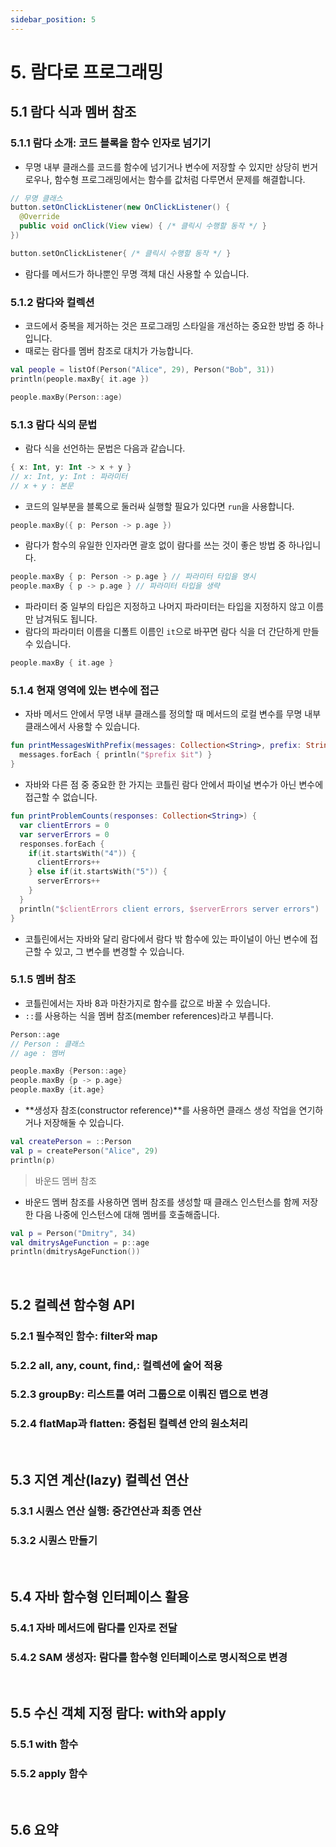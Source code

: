 ```yaml
---
sidebar_position: 5
---
```


# 5. 람다로 프로그래밍

## 5.1 람다 식과 멤버 참조

### 5.1.1 람다 소개: 코드 블록을 함수 인자로 넘기기

- 무명 내부 클래스를 코드를 함수에 넘기거나 변수에 저장할 수 있지만 상당히 번거로우나, 함수형 프로그래밍에서는 함수를 값처럼 다루면서 문제를 해결합니다.

```java
// 무명 클래스
button.setOnClickListener(new OnClickListener() {
  @Override
  public void onClick(View view) { /* 클릭시 수행할 동작 */ }
})
```

```kt
button.setOnClickListener{ /* 클릭시 수행할 동작 */ }
```

- 람다를 메서드가 하나뿐인 무명 객체 대신 사용할 수 있습니다.

### 5.1.2 람다와 컬렉션

- 코드에서 중복을 제거하는 것은 프로그래밍 스타일을 개선하는 중요한 방법 중 하나입니다.
- 때로는 람다를 멤버 참조로 대치가 가능합니다.

```kt
val people = listOf(Person("Alice", 29), Person("Bob", 31))
println(people.maxBy{ it.age })
```

```kt
people.maxBy(Person::age)
```

### 5.1.3 람다 식의 문법

- 람다 식을 선언하는 문법은 다음과 같습니다.

```kt
{ x: Int, y: Int -> x + y }
// x: Int, y: Int : 파라미터
// x + y : 본문
```

- 코드의 일부분을 블록으로 둘러싸 실행할 필요가 있다면 `run`을 사용합니다.

```kt
people.maxBy({ p: Person -> p.age })
```

- 람다가 함수의 유일한 인자라면 괄호 없이 람다를 쓰는 것이 좋은 방법 중 하나입니다.

```kt
people.maxBy { p: Person -> p.age } // 파라미터 타입을 명시
people.maxBy { p -> p.age } // 파라미터 타입을 생략
```

- 파라미터 중 일부의 타입은 지정하고 나머지 파라미터는 타입을 지정하지 않고 이름만 남겨둬도 됩니다.
- 람다의 파라미터 이름을 디폴트 이름인 `it`으로 바꾸면 람다 식을 더 간단하게 만들 수 있습니다.

```kt
people.maxBy { it.age }
```

### 5.1.4 현재 영역에 있는 변수에 접근

- 자바 메서드 안에서 무명 내부 클래스를 정의할 때 메서드의 로컬 변수를 무명 내부 클래스에서 사용할 수 있습니다.

```kt
fun printMessagesWithPrefix(messages: Collection<String>, prefix: String) {
  messages.forEach { println("$prefix $it") }
}
```

- 자바와 다른 점 중 중요한 한 가지는 코틀린 람다 안에서 파이널 변수가 아닌 변수에 접근할 수 없습니다.

```kt
fun printProblemCounts(responses: Collection<String>) {
  var clientErrors = 0
  var serverErrors = 0
  responses.forEach {
    if(it.startsWith("4")) {
      clientErrors++
    } else if(it.startsWith("5")) {
      serverErrors++
    }
  }
  println("$clientErrors client errors, $serverErrors server errors")
}
```

- 코틀린에서는 자바와 달리 람다에서 람다 밖 함수에 있는 파이널이 아닌 변수에 접근할 수 있고, 그 변수를 변경할 수 있습니다.

### 5.1.5 멤버 참조

- 코틀린에서는 자바 8과 마찬가지로 함수를 값으로 바꿀 수 있습니다.
- `::`를 사용하는 식을 멤버 참조(member references)라고 부릅니다.

```kt
Person::age
// Person : 클래스
// age : 멤버
```

```kt
people.maxBy {Person::age}
people.maxBy {p -> p.age}
people.maxBy {it.age}
```

- **생성자 참조(constructor reference)**를 사용하면 클래스 생성 작업을 연기하거나 저장해둘 수 있습니다.

```kt
val createPerson = ::Person
val p = createPerson("Alice", 29)
println(p)
```

> 바운드 멤버 참조

- 바운드 멤버 참조를 사용하면 멤버 참조를 생성할 때 클래스 인스턴스를 함께 저장한 다음 나중에 인스턴스에 대해 멤버를 호출해줍니다.

```kt
val p = Person("Dmitry", 34)
val dmitrysAgeFunction = p::age
println(dmitrysAgeFunction())
```

<br/>

## 5.2 컬렉션 함수형 API

### 5.2.1 필수적인 함수: filter와 map

### 5.2.2 all, any, count, find,: 컬렉션에 술어 적용

### 5.2.3 groupBy: 리스트를 여러 그룹으로 이뤄진 맵으로 변경

### 5.2.4 flatMap과 flatten: 중첩된 컬렉션 안의 원소처리

<br/>

## 5.3 지연 계산(lazy) 컬렉선 연산

### 5.3.1 시퀀스 연산 실행: 중간연산과 최종 연산

### 5.3.2 시퀀스 만들기

<br/>

## 5.4 자바 함수형 인터페이스 활용

### 5.4.1 자바 메서드에 람다를 인자로 전달

### 5.4.2 SAM 생성자: 람다를 함수형 인터페이스로 명시적으로 변경

<br/>

## 5.5 수신 객체 지정 람다: with와 apply

### 5.5.1 with 함수

### 5.5.2 apply 함수

<br/>

## 5.6 요약

